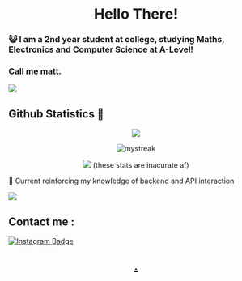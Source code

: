 <h1 align="center">Hello There!</h1>

### :smiley_cat: I am a 2nd year student at college, studying Maths, Electronics and Computer Science at A-Level!

### Call me matt.

<a href="https://www.youtube.com/watch?v=dQw4w9WgXcQ"><img src="https://user-images.githubusercontent.com/73097560/115834477-dbab4500-a447-11eb-908a-139a6edaec5c.gif"></a>

## Github Statistics 🚀
<p align="center">
<img src="https://github-readme-stats.vercel.app/api?username=Matt-MX&show_icons=true&theme=monokai">
</p>
<p align="center">
<img src="https://github-readme-streak-stats.herokuapp.com/?user=Matt-MX&theme=monokai" alt="mystreak"/>
</p>
<p align="center">
<img src="https://github-readme-stats.vercel.app/api/top-langs/?username=Matt-MX&theme=monokai&layout=compact">
(these stats are inacurate af)
</p>

🌱 Current reinforcing my knowledge of backend and API interaction

<a href="https://www.youtube.com/watch?v=dQw4w9WgXcQ"><img src="https://user-images.githubusercontent.com/73097560/115834477-dbab4500-a447-11eb-908a-139a6edaec5c.gif"></a>

## Contact me : 
[![Instagram Badge](https://img.shields.io/badge/-Instagram_-E4405F?style=flat-roundedrectangle&logo=instagram&logoColor=white&link=https://www.instagram.com/matt_mcx/)](https://www.instagram.com/matt_mcx/)


<h2 align="center"><a href="https://youtu.be/frszEJb0aOo?t=4">.</a></h2>
